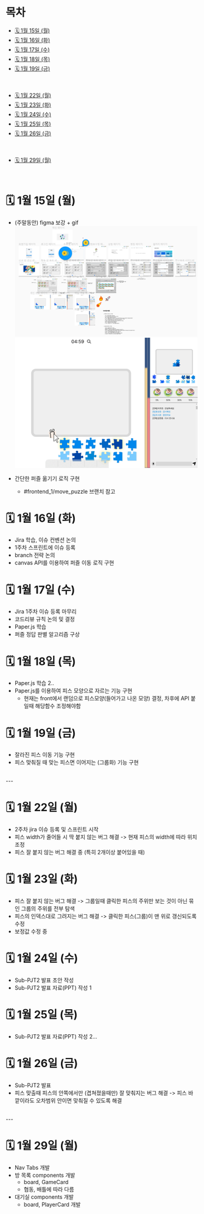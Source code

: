 # 목차

- [🗓️ 1월 15일 (월)](#%EF%B8%8F-1월-15일-월)
- [🗓️ 1월 16일 (화)](#%EF%B8%8F-1월-16일-화)
- [🗓️ 1월 17일 (수)](#%EF%B8%8F-1월-17일-수)
- [🗓️ 1월 18일 (목)](#%EF%B8%8F-1월-18일-목)
- [🗓️ 1월 19일 (금)](#%EF%B8%8F-1월-19일-금)
<br />

- [🗓️ 1월 22일 (월)](#%EF%B8%8F-1월-22일-월)
- [🗓️ 1월 23일 (화)](#%EF%B8%8F-1월-23일-화)
- [🗓️ 1월 24일 (수)](#%EF%B8%8F-1월-24일-수)
- [🗓️ 1월 25일 (목)](#%EF%B8%8F-1월-25일-목)
- [🗓️ 1월 26일 (금)](#%EF%B8%8F-1월-26일-금)
<br />

- [🗓️ 1월 29일 (월)](#%EF%B8%8F-1월-29일-월)
<br />

# 🗓️ 1월 15일 (월)

- (주말동안) figma 보강 + gif
  <img src="./img/240115_1.PNG" />
  <img src="./img/240115_2.gif" />

- 간단한 퍼즐 옮기기 로직 구현
  - #frontend_1/move_puzzle 브랜치 참고

# 🗓️ 1월 16일 (화)

- Jira 학습, 이슈 컨벤션 논의
- 1주차 스프린트에 이슈 등록
- branch 전략 논의
- canvas API를 이용하여 퍼즐 이동 로직 구현

# 🗓️ 1월 17일 (수)

- Jira 1주차 이슈 등록 마무리
- 코드리뷰 규칙 논의 및 결정
- Paper.js 학습
- 퍼즐 정답 판별 알고리즘 구상

# 🗓️ 1월 18일 (목)

- Paper.js 학습 2..
- Paper.js를 이용하여 피스 모양으로 자르는 기능 구현
  - 현재는 front에서 랜덤으로 피스모양(들어가고 나온 모양) 결정, 차후에 API 붙일때 해당함수 조정해야함

# 🗓️ 1월 19일 (금)

- 잘라진 피스 이동 기능 구현
- 피스 맞춰질 때 맞는 피스면 이어지는 (그룹화) 기능 구현
<br />
---
<br />

# 🗓️ 1월 22일 (월)

- 2주차 jira 이슈 등록 및 스프린트 시작
- 피스 width가 줄어들 시 딱 붙지 않는 버그 해결
  -> 현재 피스의 width에 따라 위치 조정
- 피스 잘 붙지 않는 버그 해결 중 (특히 2개이상 붙어있을 때)

# 🗓️ 1월 23일 (화)

- 피스 잘 붙지 않는 버그 해결
  -> 그룹일때 클릭한 피스의 주위만 보는 것이 아닌 묶인 그룹의 주위를 전부 탐색
- 피스의 인덱스대로 그려지는 버그 해결
  -> 클릭한 피스(그룹)이 맨 위로 갱신되도록 수정 
- 보정값 수정 중

# 🗓️ 1월 24일 (수)

- Sub-PJT2 발표 초안 작성
- Sub-PJT2 발표 자료(PPT) 작성 1

# 🗓️ 1월 25일 (목)

- Sub-PJT2 발표 자료(PPT) 작성 2...

# 🗓️ 1월 26일 (금)

- Sub-PJT2 발표
- 피스 맞출때 피스의 안쪽에서만 (겹쳐졌을때만) 잘 맞춰지는 버그 해결
  -> 피스 바깥이라도 오차범위 안이면 맞춰질 수 있도록 해결

<br />
---
<br />

# 🗓️ 1월 29일 (월)

- Nav Tabs 개발
- 방 목록 components 개발
  - board, GameCard
  - 협동, 배틀에 따라 다름
- 대기실 components 개발
  - board, PlayerCard 개발

